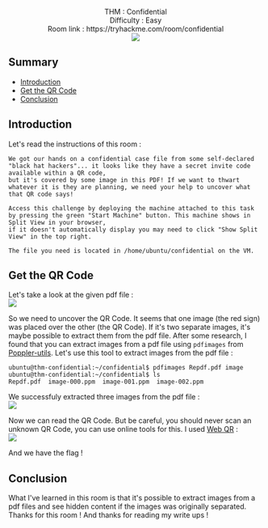 <p align="center">
  THM : Confidential<br>
  Difficulty : Easy<br>
  Room link : https://tryhackme.com/room/confidential<br>
  <img src="https://i.imgur.com/Qnvqtg2.jpg">
</p>

## Summary

- [Introduction](#introduction)
- [Get the QR Code](#get-the-qr-code)
- [Conclusion](#conclusion)

## Introduction

Let's read the instructions of this room :  
```
We got our hands on a confidential case file from some self-declared "black hat hackers"... it looks like they have a secret invite code available within a QR code, 
but it's covered by some image in this PDF! If we want to thwart whatever it is they are planning, we need your help to uncover what that QR code says!

Access this challenge by deploying the machine attached to this task by pressing the green "Start Machine" button. This machine shows in Split View in your browser, 
if it doesn't automatically display you may need to click "Show Split View" in the top right.

The file you need is located in /home/ubuntu/confidential on the VM.
```

## Get the QR Code

Let's take a look at the given pdf file :  
![](https://i.imgur.com/3LktqiL.jpg)  

So we need to uncover the QR Code. It seems that one image (the red sign) was placed over the other (the QR Code). If it's two separate images, it's maybe possible to 
extract them from the pdf file. After some research, I found that you can extract images from a pdf file using `pdfimages` from [Poppler-utils](https://doc.ubuntu-fr.org/poppler-utils#poppler-utils).
Let's use this tool to extract images from the pdf file :  
```
ubuntu@thm-confidential:~/confidential$ pdfimages Repdf.pdf image
ubuntu@thm-confidential:~/confidential$ ls
Repdf.pdf  image-000.ppm  image-001.ppm  image-002.ppm
```

We successfuly extracted three images from the pdf file :  
![](https://i.imgur.com/EvA5Uf4.jpg)

Now we can read the QR Code. But be careful, you should never scan an unknown QR Code, you can use online tools for this. I used [Web QR](https://webqr.com/index.html) :  
![](https://i.imgur.com/uDhgqeW.jpg)

And we have the flag !

## Conclusion

What I've learned in this room is that it's possible to extract images from a pdf files and see hidden content if the images was originally separated. Thanks for this room ! 
And thanks for reading my write ups !
